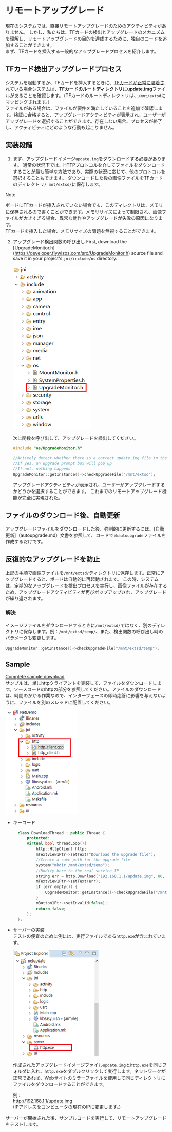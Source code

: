 # リモートアップグレード
 現在のシステムでは、直接リモートアップグレードのためのアクティビティがありません。
 しかし、私たちは、TFカードの検出とアップグレードのメカニズムを理解し、リモートアップグレードの目的を達成するために、独自のコードを追加することができます。  
 まず、TFカードを挿入する一般的なアップグレードプロセスを紹介します。

## TFカード検出アップグレードプロセス
 システムを起動するか、TFカードを挿入するときに、[TFカードが正常に装着されている場合](tf.md)システムは、**TFカードのルートディレクトリ**に**update.img**ファイルがあることを確認します。（TFカードのルートディレクトリは、`/mnt/extsd`にマッピングされます。）  
 ファイルがある場合は、ファイルが要件を満たしていることを追加で確認します。検証に合格すると、アップグレードアクティビティが表示され、ユーザーがアップグレードを選択することができます。存在しない場合、プロセスが終了し、アクティビティにどのような行動も起こりません。

## 実装段階
1. まず、アップグレードイメージ`update.img`をダウンロードする必要があります。
    通常の状況下では、HTTPプロトコルを介してファイルをダウンロードすることが最も簡単な方法であり、実際の状況に応じて、他のプロトコルを選択することもできます。
    ダウンロードした後の画像ファイルをTFカードのディレクトリ`/ mnt/extsd/`に保存します。
  > [!Note]
  > ボードにTFカードが挿入されていない場合でも、このディレクトリは、メモリに保存されるので書くことができます。メモリサイズによって制限され、画像ファイルが大きすぎる場合、異常な動作やアップグレードが失敗の原因になります。  
  TFカードを挿入した場合、メモリサイズの問題を無視することができます。

2. アップグレード検出関数の呼び出し 
    First, download the [UpgradeMonitor.h] (https://developer.flywizos.com/src/UpgradeMonitor.h) source file and save it in your project's `jni/include/os` directory.

   ![](assets/upgrade_monitor_header.png)

   次に関数を呼び出して、アップグレードを検出してください。
   ```c++
   #include "os/UpgradeMonitor.h"
   ```
   ```c++
   //Actively detect whether there is a correct update.img file in the /mnt/extsd directory,
   //If yes, an upgrade prompt box will pop up
   //If not, nothing happens
   UpgradeMonitor::getInstance()->checkUpgradeFile("/mnt/extsd");
   ```
   アップグレードアクティビティが表示され、ユーザーがアップグレードするかどうかを選択することができます。
   これまでのリモートアップグレード機能が完全に実現された。
   

## ファイルのダウンロード後、自動更新
 アップグレードファイルをダウンロードした後、強制的に更新するには、[自動更新]（autoupgrade.md）文書を参照して、コードで`zkautoupgrade`ファイルを作成するだけです。


## 反復的なアップグレードを防止
 上記の手順で画像ファイルを`/mnt/extsd/`ディレクトリに保存します。正常にアップグレードすると、ボードは自動的に再起動されます。
 この時、システムは、定期的なアップグレードを検出プロセスを実行し、画像ファイルが存在するため、アップグレードアクティビティが再びポップアップされ、アップグレードが繰り返されます。

### 解決
イメージファイルをダウンロードするときに`/mnt/extsd/`ではなく、別のディレクトリに保存します。例：`/mnt/extsd/temp/`、また、検出関数の呼び出し時のパラメータも変更します。

```c++
UpgradeMonitor::getInstance()->checkUpgradeFile("/mnt/extsd/temp");
```



## Sample
[Complete sample download](https://docs.flythings.cn/src/netupdate.zip)  
サンプルは、単にhttpクライアントを実装して、ファイルをダウンロードします。ソースコードのhttpの部分を参照してください。ファイルのダウンロードは、時間のかかる作業なので、インターフェースの即時応答に影響を与えないように、ファイルを別のスレッドに配置してください。

![](assets/remote_update1.png)  
* キーコード
  ```c++ 
    class DownloadThread : public Thread {
        protected:
        virtual bool threadLoop(){
            http::HttpClient http;
            mTextview1Ptr->setText("Download the upgrade file");
            //Create a save path for the upgrade file
            system("mkdir /mnt/extsd/temp");
            //Modify here to the real service IP
            string err = http.Download("192.168.1.1/update.img", 80, "/mnt/extsd/temp/update.img");
            mTextview1Ptr->setText(err);
            if (err.empty()) {
                UpgradeMonitor::getInstance()->checkUpgradeFile("/mnt/extsd/temp");
            }
            mButton1Ptr->setInvalid(false);
            return false;
        };
    };
  ```

* サーバーの実装  
  テストの便宜のために例には、実行ファイルである`http.exe`が含まれています。
  
  ![](assets/remote_update2.png)  
  
   作成されたアップグレードイメージファイル`update.img`と`http.exe`を同じフォルダに入れ、`http.exe`をダブルクリックして実行します。ネットワークが正常であれば、Webサイトのミラーファイルを使用して同じディレクトリにファイルをダウンロードすることができます。
  
  例 :  
  http://192.168.1.1/update.img    
  (IPアドレスをコンピュータの現在のIPに変更します。)  

サーバーが開始された後、サンプルコードを実行して、リモートアップグレードをテストします。
